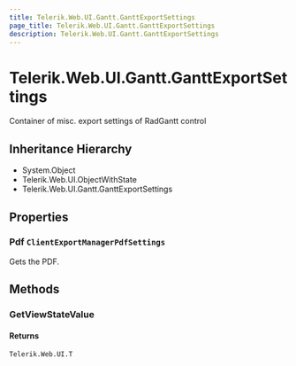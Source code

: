 ```yaml
---
title: Telerik.Web.UI.Gantt.GanttExportSettings
page_title: Telerik.Web.UI.Gantt.GanttExportSettings
description: Telerik.Web.UI.Gantt.GanttExportSettings
---
```


# Telerik.Web.UI.Gantt.GanttExportSettings

Container of misc. export settings of RadGantt control

## Inheritance Hierarchy

* System.Object
* Telerik.Web.UI.ObjectWithState
* Telerik.Web.UI.Gantt.GanttExportSettings

## Properties

###  Pdf `ClientExportManagerPdfSettings`

Gets the PDF.

## Methods

###  GetViewStateValue

#### Returns

`Telerik.Web.UI.T` 

